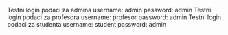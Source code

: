 Testni login podaci za admina
  username: admin
  password: admin
Testni login podaci za profesora
  username: profesor
  password: admin
Testni login podaci za studenta 
  username: student
  password: admin
